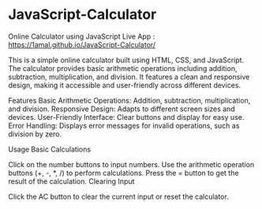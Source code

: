 # JavaScript-Calculator
Online Calculator using JavaScript
Live App : https://1amal.github.io/JavaScript-Calculator/

This is a simple online calculator built using HTML, CSS, and JavaScript. The calculator provides basic arithmetic operations including addition, subtraction, multiplication, and division. It features a clean and responsive design, making it accessible and user-friendly across different devices.

Features
Basic Arithmetic Operations: Addition, subtraction, multiplication, and division.
Responsive Design: Adapts to different screen sizes and devices.
User-Friendly Interface: Clear buttons and display for easy use.
Error Handling: Displays error messages for invalid operations, such as division by zero.

Usage
Basic Calculations

Click on the number buttons to input numbers.
Use the arithmetic operation buttons (+, -, *, /) to perform calculations.
Press the = button to get the result of the calculation.
Clearing Input

Click the AC button to clear the current input or reset the calculator.
